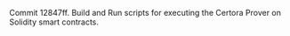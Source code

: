 Commit 12847ff.                    Build and Run scripts for executing the Certora Prover on Solidity smart contracts.